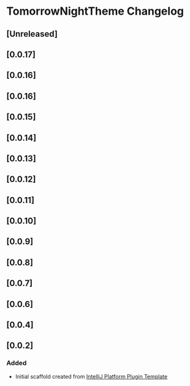 <!-- Keep a Changelog guide -> https://keepachangelog.com -->

# TomorrowNightTheme Changelog

## [Unreleased]
## [0.0.17]
## [0.0.16]
## [0.0.16]
## [0.0.15]
## [0.0.14]
## [0.0.13]
## [0.0.12]
## [0.0.11]
## [0.0.10]
## [0.0.9]
## [0.0.8]
## [0.0.7]
## [0.0.6]
## [0.0.4]
## [0.0.2]
### Added
- Initial scaffold created from [IntelliJ Platform Plugin Template](https://github.com/JetBrains/intellij-platform-plugin-template)
